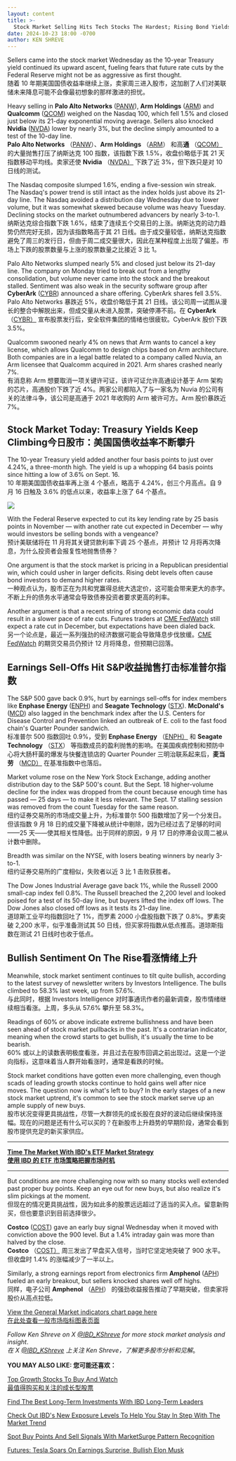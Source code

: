 ```yaml
---
layout: content
title: >-
  Stock Market Selling Hits Tech Stocks The Hardest; Rising Bond Yields Fuel Negative Sentiment	股市抛售对科技股的打击最大;债券收益率上升助长负面情绪
date: 2024-10-23 18:00 -0700
author: KEN SHREVE
---
```






Sellers came into the stock market Wednesday as the 10-year Treasury yield continued its upward ascent, fueling fears that future rate cuts by the Federal Reserve might not be as aggressive as first thought.  
随着 10 年期美国国债收益率继续上涨，卖家周三进入股市，这加剧了人们对美联储未来降息可能不会像最初想象的那样激进的担忧。




Heavy selling in **Palo Alto Networks** ([PANW](https://research.investors.com/quote.aspx?symbol=PANW)), **Arm Holdings** ([ARM](https://research.investors.com/quote.aspx?symbol=ARM)) and **Qualcomm** ([QCOM](https://research.investors.com/quote.aspx?symbol=QCOM)) weighed on the Nasdaq 100, which fell 1.5% and closed just below its 21-day exponential moving average. Sellers also knocked **Nvidia** ([NVDA](https://research.investors.com/quote.aspx?symbol=NVDA)) lower by nearly 3%, but the decline simply amounted to a test of the 10-day line.  
**Palo Alto Networks** （[PANW](https://research.investors.com/quote.aspx?symbol=PANW)）、**Arm Holdings** （[ARM](https://research.investors.com/quote.aspx?symbol=ARM)） 和高**通** （[QCOM）](https://research.investors.com/quote.aspx?symbol=QCOM) 的大量抛售打压了纳斯达克 100 指数，该指数下跌 1.5%，收盘价略低于其 21 天指数移动平均线。卖家还使 **Nvidia** （[NVDA）](https://research.investors.com/quote.aspx?symbol=NVDA) 下跌了近 3%，但下跌只是对 10 日线的测试。


The Nasdaq composite slumped 1.6%, ending a five-session win streak. The Nasdaq's power trend is still intact as the index holds just above its 21-day line. The Nasdaq avoided a distribution day Wednesday due to lower volume, but it was somewhat skewed because volume was heavy Tuesday. Declining stocks on the market outnumbered advancers by nearly 3-to-1.  
纳斯达克综合指数下跌 1.6%，结束了连续五个交易日的上涨。纳斯达克的动力趋势仍然完好无损，因为该指数略高于其 21 日线。由于成交量较低，纳斯达克指数避免了周三的发行日，但由于周二成交量很大，因此在某种程度上出现了偏差。市场上下跌的股票数量与上涨的股票数量之比接近 3 比 1。


Palo Alto Networks slumped nearly 5% and closed just below its 21-day line. The company on Monday tried to break out from a lengthy consolidation, but volume never came into the stock and the breakout stalled. Sentiment was also weak in the security software group after **CyberArk** ([CYBR](https://research.investors.com/quote.aspx?symbol=CYBR)) announced a share offering. CyberArk shares fell 3.5%.  
Palo Alto Networks 暴跌近 5%，收盘价略低于其 21 日线。该公司周一试图从漫长的整合中解脱出来，但成交量从未进入股票，突破停滞不前。在 **CyberArk** （[CYBR）](https://research.investors.com/quote.aspx?symbol=CYBR) 宣布股票发行后，安全软件集团的情绪也很疲软。CyberArk 股价下跌 3.5%。


Qualcomm swooned nearly 4% on news that Arm wants to cancel a key license, which allows Qualcomm to design chips based on Arm architecture. Both companies are in a legal battle related to a company called Nuvia, an Arm licensee that Qualcomm acquired in 2021. Arm shares crashed nearly 7%.  
有消息称 Arm 想要取消一项关键许可证，该许可证允许高通设计基于 Arm 架构的芯片，高通股价下跌了近 4%。两家公司都陷入了与一家名为 Nuvia 的公司有关的法律斗争，该公司是高通于 2021 年收购的 Arm 被许可方。Arm 股价暴跌近 7%。


Stock Market Today: Treasury Yields Keep Climbing今日股市：美国国债收益率不断攀升
-----------------------------------------------------------------


The 10-year Treasury yield added another four basis points to just over 4.24%, a three-month high. The yield is up a whopping 64 basis points since hitting a low of 3.6% on Sept. 16.  
10 年期美国国债收益率再上涨 4 个基点，略高于 4.24%，创三个月高点。自 9 月 16 日触及 3.6% 的低点以来，收益率上涨了 64 个基点。


![](https://www.investors.com/wp-content/uploads/2024/10/MP102324.jpg)


With the Federal Reserve expected to cut its key lending rate by 25 basis points in November — with another rate cut expected in December — why would investors be selling bonds with a vengeance?  
预计美联储将在 11 月将其关键贷款利率下调 25 个基点，并预计 12 月将再次降息，为什么投资者会报复性地抛售债券？


One argument is that the stock market is pricing in a Republican presidential win, which could usher in larger deficits. Rising debt levels often cause bond investors to demand higher rates.  
一种观点认为，股市正在为共和党赢得总统大选定价，这可能会带来更大的赤字。不断上升的债务水平通常会导致债券投资者要求更高的利率。


Another argument is that a recent string of strong economic data could result in a slower pace of rate cuts. Futures traders at [CME FedWatch](https://www.cmegroup.com/markets/interest-rates/cme-fedwatch-tool.html) still expect a rate cut in December, but expectations have been dialed back.  
另一个论点是，最近一系列强劲的经济数据可能会导致降息步伐放缓。[CME FedWatch](https://www.cmegroup.com/markets/interest-rates/cme-fedwatch-tool.html) 的期货交易员仍预计 12 月将降息，但预期已回落。


Earnings Sell-Offs Hit S&P收益抛售打击标准普尔指数
--------------------------------------


The S&P 500 gave back 0.9%, hurt by earnings sell-offs for index members like **Enphase Energy** ([ENPH](https://research.investors.com/quote.aspx?symbol=ENPH)) and **Seagate Technology** ([STX](https://research.investors.com/quote.aspx?symbol=STX)). **McDonald's** ([MCD](https://research.investors.com/quote.aspx?symbol=MCD)) also lagged in the benchmark index after the U.S. Centers for Disease Control and Prevention linked an outbreak of E. coli to the fast food chain's Quarter Pounder sandwich.  
标准普尔 500 指数回吐 0.9%，受到 **Enphase Energy** （[ENPH）](https://research.investors.com/quote.aspx?symbol=ENPH) 和 **Seagate Technology** （[STX](https://research.investors.com/quote.aspx?symbol=STX)） 等指数成员的盈利抛售的影响。在美国疾病控制和预防中心将大肠杆菌的爆发与快餐连锁店的 Quarter Pounder 三明治联系起来后，**麦当劳** （[MCD）](https://research.investors.com/quote.aspx?symbol=MCD) 在基准指数中也落后。


Market volume rose on the New York Stock Exchange, adding another distribution day to the S&P 500's count. But the Sept. 18 higher-volume decline for the index was dropped from the count because enough time has passed — 25 days — to make it less relevant. The Sept. 17 stalling session was removed from the count Tuesday for the same reason.  
纽约证券交易所的市场成交量上升，为标准普尔 500 指数增加了另一个分发日。但该指数 9 月 18 日的成交量下降被从统计中剔除，因为已经过去了足够的时间——25 天——使其相关性降低。出于同样的原因，9 月 17 日的停滞会议周二被从计数中删除。


Breadth was similar on the NYSE, with losers beating winners by nearly 3-to-1.  
纽约证券交易所的广度相似，失败者以近 3 比 1 击败获胜者。


The Dow Jones Industrial Average gave back 1%, while the Russell 2000 small-cap index fell 0.8%. The Russell breached the 2,200 level and looked poised for a test of its 50-day line, but buyers lifted the index off lows. The Dow Jones also closed off lows as it tests its 21-day line.  
道琼斯工业平均指数回吐了 1%，而罗素 2000 小盘股指数下跌了 0.8%。罗素突破 2,200 水平，似乎准备测试其 50 日线，但买家将指数从低点推高。道琼斯指数在测试 21 日线时也收于低点。


Bullish Sentiment On The Rise看涨情绪上升
-----------------------------------


Meanwhile, stock market sentiment continues to tilt quite bullish, according to the latest survey of newsletter writers by Investors Intelligence. The bulls climbed to 58.3% last week, up from 57.6%.  
与此同时，根据 Investors Intelligence 对时事通讯作者的最新调查，股市情绪继续相当看涨。上周，多头从 57.6% 攀升至 58.3%。


Readings of 60% or above indicate extreme bullishness and have been seen ahead of stock market pullbacks in the past. It's a contrarian indicator, meaning when the crowd starts to get bullish, it's usually the time to be bearish.  
60% 或以上的读数表明极度看涨，并且过去在股市回调之前出现过。这是一个逆向指标，这意味着当人群开始看涨时，通常是看跌的时候。


Stock market conditions have gotten even more challenging, even though scads of leading growth stocks continue to hold gains well after nice moves. The question now is what's left to buy? In the early stages of a new stock market uptrend, it's common to see the stock market serve up an ample supply of new buys.  
股市状况变得更具挑战性，尽管一大群领先的成长股在良好的波动后继续保持涨幅。现在的问题是还有什么可以买的？在新股市上升趋势的早期阶段，通常会看到股市提供充足的新买家供应。




---


**[Time The Market With IBD's ETF Market Strategy  
使用 IBD 的 ETF 市场策略把握市场时机](https://www.investors.com/market-trend/ibds-etf-market-strategy/ibds-etf-market-strategy/)**




---


But conditions are more challenging now with so many stocks well extended past proper buy points. Keep an eye out for new buys, but also realize it's slim pickings at the moment.  
但现在的情况更具挑战性，因为如此多的股票远远超过了适当的买入点。留意新购买，但也要意识到目前选择很少。


**Costco** ([COST](https://research.investors.com/quote.aspx?symbol=COST)) gave an early buy signal Wednesday when it moved with conviction above the 900 level. But a 1.4% intraday gain was more than halved by the close.  
**Costco** （[COST）](https://research.investors.com/quote.aspx?symbol=COST) 周三发出了早盘买入信号，当时它坚定地突破了 900 水平。但收盘时 1.4% 的涨幅减少了一半以上。


Similarly, a strong earnings report from electronics firm **Amphenol** ([APH](https://research.investors.com/quote.aspx?symbol=APH)) fueled an early breakout, but sellers knocked shares well off highs.  
同样，电子公司 **Amphenol** （[APH](https://research.investors.com/quote.aspx?symbol=APH)） 的强劲收益报告推动了早期突破，但卖家将股价从高点拉低。


[View the General Market indicators chart page here  
在此处查看一般市场指标图表页面](https://www.investors.com/wp-content/uploads/2024/10/DailyGMI_102324.pdf)


*Follow Ken Shreve on X [@IBD\_KShreve](https://www.x.com/IBD_KShreve) for more stock market analysis and insight*.  
*在 X [@IBD\_KShreve](https://www.x.com/IBD_KShreve) 上关注 Ken Shreve，了解更多股市分析和见解*。


**YOU MAY ALSO LIKE: 您可能还喜欢：**


[Top Growth Stocks To Buy And Watch  
最值得购买和关注的成长型股票](https://www.investors.com/stock-lists/stocks-to-watch-top-rated-ipos-big-caps-and-growth-stocks/)


[Find The Best Long-Term Investments With IBD Long-Term Leaders](https://www.investors.com/research/ibd-long-term-leaders-screen)


[Check Out IBD's New Exposure Levels To Help You Stay In Step With The Market Trend](https://www.investors.com/how-to-invest/investors-corner/risk-management-in-the-stock-market-how-much-money-to-invest-now/)


[Spot Buy Points And Sell Signals With MarketSurge Pattern Recognition](https://get.investors.com/marketsurge/?src=apa1bq)


[Futures: Tesla Soars On Earnings Surprise, Bullish Elon Musk](https://www.investors.com/market-trend/stock-market-today/dow-jones-futures-tesla-stock-earnings-elon-musk/) 




